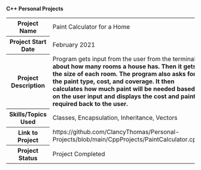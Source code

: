 <b>C++ Personal Projects</b>
<table>
    <tr>
        <th>Project Name
        <td>Paint Calculator for a Home
    <tr>
    <tr>
        <th>Project Start Date
        <td>February 2021
    <tr>
    <tr>
        <th>Project Description
        <td>Program gets input from the user from the terminal<b> about how many rooms a house has. Then it gets the size of each room. The program also asks for the paint type, cost, and coverage. It then calculates how much paint will be needed based on the user input and displays the cost and paint required back to the user. 
    <tr>
    <tr>
        <th>Skills/Topics Used
        <td>Classes, Encapsulation, Inheritance, Vectors
    <tr>
    <tr>
        <th>Link to Project
        <td>https://github.com/ClancyThomas/Personal-Projects/blob/main/CppProjects/PaintCalculator.cpp
    <tr>
    <tr>
        <th>Project Status
        <td>Project Completed
    <tr>